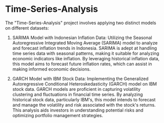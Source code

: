 # Time-Series-Analysis

The "Time-Series-Analysis" project involves applying two distinct models on different datasets:

1. SARIMA Model with Indonesian Inflation Data:
   Utilizing the Seasonal Autoregressive Integrated Moving Average (SARIMA) model to analyze and forecast inflation trends in Indonesia. SARIMA is adept at handling time series data with seasonal patterns, making it suitable for analyzing economic indicators like inflation. By leveraging historical inflation data, this model aims to forecast future inflation rates, which can assist in making informed economic decisions.

2. GARCH Model with IBM Stock Data:
   Implementing the Generalized Autoregressive Conditional Heteroskedasticity (GARCH) model on IBM stock data. GARCH models are proficient in capturing volatility clustering and fluctuations in financial time series. By analyzing historical stock data, particularly IBM's, this model intends to forecast and manage the volatility and risk associated with the stock's returns. This analysis aids investors in understanding potential risks and optimizing portfolio management strategies.
